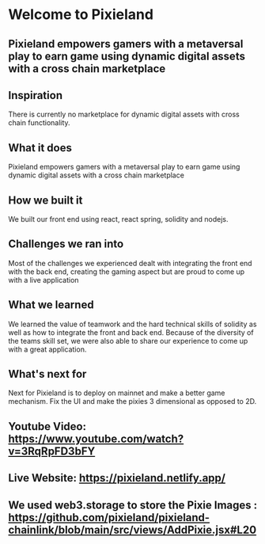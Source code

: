 # Welcome to Pixieland
## Pixieland empowers gamers with a metaversal play to earn game using  dynamic digital assets with a cross chain marketplace 
 
## Inspiration
There is currently no marketplace for dynamic digital assets with cross chain functionality.

## What it does
Pixieland empowers gamers with a metaversal play to earn game using  dynamic digital assets with a cross chain marketplace 

## How we built it
We built our front end using react, react spring, solidity and nodejs.

## Challenges we ran into
Most of the challenges we experienced dealt with integrating the front end with the back end, creating the gaming aspect but are proud to come up with a live application

## What we learned
We learned the value of teamwork and the hard technical skills of solidity as well as how to integrate the front and back end. Because of the diversity of the teams skill set, we were also able to share our experience to come up with a great application.

## What's next for 
Next for Pixieland is to deploy on mainnet and make a better game mechanism. Fix the UI and make the pixies 3 dimensional as opposed to 2D.
 
## Youtube Video: https://www.youtube.com/watch?v=3RqRpFD3bFY

## Live Website: https://pixieland.netlify.app/

## We used web3.storage to store the Pixie Images :  https://github.com/pixieland/pixieland-chainlink/blob/main/src/views/AddPixie.jsx#L20
